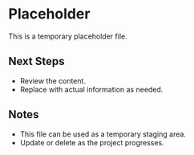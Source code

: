 # Placeholder

This is a temporary placeholder file. 

## Next Steps
- Review the content.
- Replace with actual information as needed.

## Notes
- This file can be used as a temporary staging area.
- Update or delete as the project progresses.

